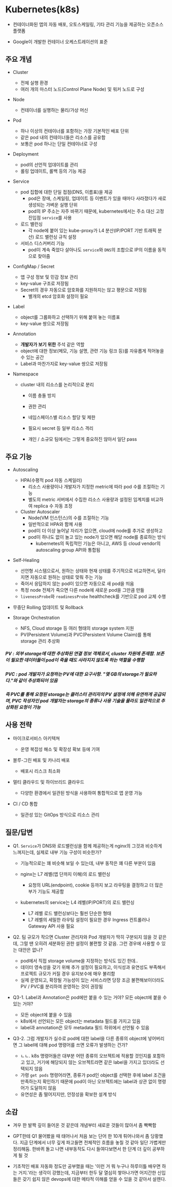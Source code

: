 # Kubernetes(k8s)

- 컨테이너화된 앱의 자동 배포, 오토스케일링, 기타 관리 기능을 제공하는 오픈소스 플랫폼

- Google이 개발한 컨테이너 오케스트레이션의 표준



## 주요 개념

- Cluster
  - 전체 실행 환경
  - 여러 개의 마스터 노드(Control Plane Node) 및 워커 노드로 구성

- Node
  - 컨테이너를 실행하는 물리/가상 머신

- Pod
  - 하나 이상의 컨테이너를 포함하는 가장 기본적인 배포 단위
  - 같은 pod 내의 컨테이너들은 리소스를 공유함
  - 보통은 pod 하나는 단일 컨테이너로 구성
  
- Deployment
  - pod의 선언적 업데이트를 관리
  - 롤링 업데이트, 롤백 등의 기능 제공

- Service

  - pod 집합에 대한 단일 접점(DNS, 이름표)을 제공
    - pod은 장애, 스케일링, 업데이트 등 이벤트가 있을 때마다 사라졌다가 새로 생성되는 가벼운 실행 단위
    - pod의 IP 주소는 자주 바뀌기 때문에, kubernetes에서는 주소 대신 고정 진입점 `service`를 사용
  - 로드 밸런싱
    - 각 node에 붙어 있는 kube-proxy가 L4 분산(IP/PORT 기반 트래픽 분산) 로드 밸런싱 규칙 설정
  - 서비스 디스커버리 기능
    - pod이 계속 죽었다 살아나도 `service`와 `DNS`의 조합으로 IP의 이름을 동적으로 찾아줌

- ConfigMap / Secret

  - 앱 구성 정보 및 민감 정보 관리
  - key-value 구조로 저장됨
  - Secret의 경우 자동으로 암호화를 지원하지는 않고 평문으로 저장됨
    - 별개의 etcd 암호화 설정이 필요

- Label

  - object를 그룹화하고 선택하기 위해 붙여 놓는 이름표
  - key-value 쌍으로 저장됨

- Annotation

  - **개발자가 보기 위한** 주석 같은 역할
  - object에 대한 정보(메모, 기능 설명, 관련 기능 링크 등)를 자유롭게 적어놓을 수 있는 공간
  - Label과 마찬가지로 key-value 쌍으로 저장됨

- Namespace

  - cluster 내의 리소스를 논리적으로 분리

    - 이름 충돌 방지

    - 권한 관리
    - 네임스페이스별 리소스 할당 및 제한
    - 필요시 secret 등 일부 리소스 격리
    - 개인 / 소규모 팀에서는 그렇게 중요하진 않아서 일단 pass

  



## 주요 기능

- Autoscaling
  - HPA(수평적 pod 자동 스케일러)
    - 리소스 사용량이나 개발자가 지정한 metric에 따라 pod 수를 조절하는 기능
    - 별도의 metric 서버에서 수집한 리소스 사용량과 설정된 임계치를 비교하여 replica 수 자동 조정
  - Cluster Autoscaler
    - Node(VM 인스턴스)의 수를 조절하는 기능
    - 일반적으로 HPA와 함께 사용
    - pod이 더 이상 늘어날 자리가 없으면, cloud에 node를 추가로 생성하고
    - pod이 하나도 없이 놀고 있는 node가 있으면 해당 node를 종료하는 방식
      - kubernetes의 독립적인 기능은 아니고, AWS 등 cloud vendor의 autoscaling group API와 통합됨

- Self-Healing
  - 선언형 시스템으로서, 원하는 상태와 현재 상태를 주기적으로 비교하면서, 달라지면 자동으로 원하는 상태로 맞춰 주는 기능
  - 죽어서 응답하지 않는 pod이 있으면 자동으로 새 pod을 띄움
  - 특정 node 전체가 죽으면 다른 node에 새로운 pod을 그만큼 만듦
  - `livenessProbe`와 `readinessProbe` healthcheck를 기반으로 pod 교체 수행

- 무중단 Rolling 업데이트 및 Rollback

- Storage Orchestration
  - NFS, Cloud storage 등 여러 형태의 storage system 지원
  - PV(Persistent Volume)과 PVC(Persistent Volume Claim)를 통해 storage 관리 추상화

##### 		PV : 외부 storage에 대한 추상화된 연결 정보 객체로서, cluster 차원에 존재함. 보존이 필요한 데이터들이 pod이 죽을 때도 사라지지 않도록 하는 역할을 수행함

##### 		PVC : pod 개발자가 요청하는 PV에 대한 요구사항. "몇 GB의 storage가 필요하다."와 같이 추상화되어 있음

##### 		즉 PVC를 통해 요청된 storage는 클러스터 관리자의 PV 설정에 의해 유연하게 공급되며, PVC 작성자인 pod 개발자는 storage의 종류나 사용 기술을 몰라도 일관적으로 추상화된 요청이 가능



## 사용 전략

- 마이크로서비스 아키텍쳐
  - 운영 복잡성 해소 및 확장성 확보 등에 기여
- 블루-그린 배포 및 카나리 배포
  - 배포시 리스크 최소화
- 멀티 클라우드 및 하이브리드 클라우드
  - 다양한 환경에서 일관된 방식을 사용하여 통합적으로 앱 운영 가능

- CI / CD 통합
  - 일관성 있는 GitOps 방식으로 리소스 관리



## 질문/답변

- Q1. `Service`가 DNS와 로드밸런싱을 함께 제공하는게 nginx의 그것과 비슷하게 느껴지는데, 실제로 내부 기능 구성이 비슷한가?

  - 기능적으로는 꽤 비슷해 보일 수 있는데, 내부 동작은 꽤 다른 부분이 있음

  - nginx는 L7 레벨(앱 단까지 이해)의 로드 밸런싱

    - 요청의 URL(endpoint), cookie 등까지 보고 라우팅을 결정하고 더 많은 부가 기능도 제공함

  - kubernetes의 service는 L4 레벨(IP/PORT)의 로드 밸런싱

    - L7 레벨 로드 밸런싱보다는 훨씬 단순한 형태
    - L7 레벨의 세밀한 라우팅 설정이 필요한 경우 Ingress 컨트롤러나 Gateway API 사용 필요

    

- Q2. 팀 규모가 작으면 Cluster 관리자와 Pod 개발자가 딱히 구분되지 않을 것 같은데, 그럴 땐 오히려 세분화된 권한 설정이 불편할 것 같음. 그런 경우에 사용할 수 있는 대안은 없나?

  - pod에서 직접 storage volume을 지정하는 방식도 있긴 한데..
  - 데이터 영속성을 갖기 위해 추가 설정이 필요하고, 이식성과 유연성도 부족해서 프로젝트 규모가 커질 경우 유지보수에 매우 불리함
  - 실제 운영되고, 확장될 가능성이 있는 서비스라면 당장 조금 불편해보이더라도 PV / PVC를 분리하여 운영하는 것이 권장됨



- Q3-1. Label과 Annotation은 pod에만 붙을 수 있는 거야? 모든 object에 붙을 수 있는 거야?

  - 모든 object에 붙을 수 있음
  - k8s에서 선언되는 모든 object는 metadata 필드를 가지고 있음
  - label과 annotation은 모두 metadata 필드 하위에서 선언될 수 있음

  

- Q3-2. 그럼 개발자가 실수로 pod에 대한 label을 다른 종류의 object에 넣어버리면 그 label에 대해 pod 명령어를 쓰면 오류가 발생하는 건가?

  - ㄴㄴ. k8s 명령어들은 대부분 어떤 종류의 오브젝트에 적용할 것인지를 포함하고 있고, 거기에 해당되지 않는 오브젝트라면 같은 label을 가지고 있더라도 선택되지 않음
  - 가령 `get pods` 명령어라면, 종류가 pod인 object를 선택한 후에 label 조건을 만족하는지 확인하기 때문에 pod이 아닌 오브젝트에는 label과 상관 없이 명령어가 도달하지 않음
  - 유연성은 좀 떨어지지만, 안정성을 확보한 설계 방식



## 소감

- 겨우 한 발짝 깊이 들어온 것 같은데 개념부터 새로운 것들이 많아서 좀 빡빡함
- GPT한테 Q1 물어봤을 때 태어나서 처음 보는 단어 한 10개 튀어나와서 좀 당황했다. 지금 단계에서 너무 깊게 파고들면 전체적인 흐름을 놓칠 것 같아 일단 가볍게만 정리해둠. 한바퀴 돌고 나면 내부동작도 다시 들여다보면서 한 단계 더 깊이 공부하게 될 것

- 기초적인 배포 자동화 정도만 공부했을 때는 '이런 거 뭐 누구나 하루이틀 배우면 하는 거지.'라는 생각이 강했는데, 지금부터 한두 달 열심히 쌓아나가면 어지간한 신입들은 갖기 쉽지 않은 devops에 대한 메타적 이해를 얻을 수 있을 것 같아서 설렌다.